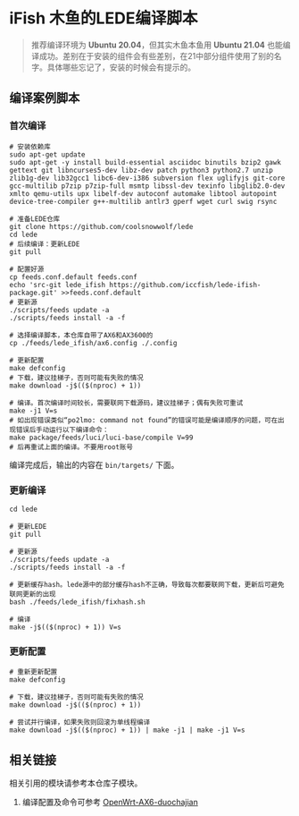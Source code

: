 # iFish 木鱼的LEDE编译脚本

> 推荐编译环境为 **Ubuntu 20.04**，但其实木鱼本鱼用 **Ubuntu 21.04** 也能编译成功。差别在于安装的组件会有些差别，在21中部分组件使用了别的名字。具体哪些忘记了，安装的时候会有提示的。

## 编译案例脚本

### 首次编译

```shell
# 安装依赖库
sudo apt-get update
sudo apt-get -y install build-essential asciidoc binutils bzip2 gawk gettext git libncurses5-dev libz-dev patch python3 python2.7 unzip zlib1g-dev lib32gcc1 libc6-dev-i386 subversion flex uglifyjs git-core gcc-multilib p7zip p7zip-full msmtp libssl-dev texinfo libglib2.0-dev xmlto qemu-utils upx libelf-dev autoconf automake libtool autopoint device-tree-compiler g++-multilib antlr3 gperf wget curl swig rsync

# 准备LEDE仓库
git clone https://github.com/coolsnowwolf/lede
cd lede
# 后续编译：更新LEDE
git pull

# 配置好源
cp feeds.conf.default feeds.conf
echo 'src-git lede_ifish https://github.com/iccfish/lede-ifish-package.git' >>feeds.conf.default
# 更新源
./scripts/feeds update -a
./scripts/feeds install -a -f

# 选择编译脚本，本仓库自带了AX6和AX3600的
cp ./feeds/lede_ifish/ax6.config ./.config

# 更新配置
make defconfig
# 下载，建议挂梯子，否则可能有失败的情况
make download -j$(($(nproc) + 1))

# 编译。首次编译时间较长，需要联网下载源码，建议挂梯子；偶有失败可重试
make -j1 V=s
# 如出现错误类似“po2lmo: command not found”的错误可能是编译顺序的问题，可在出现错误后手动运行以下编译命令：
make package/feeds/luci/luci-base/compile V=99
# 后再重试上面的编译。不要用root账号
```

编译完成后，输出的内容在 `bin/targets/` 下面。

### 更新编译

```shell
cd lede

# 更新LEDE
git pull

# 更新源
./scripts/feeds update -a
./scripts/feeds install -a -f

# 更新缓存hash。lede源中的部分缓存hash不正确，导致每次都要联网下载，更新后可避免联网更新的出现
bash ./feeds/lede_ifish/fixhash.sh

# 编译
make -j$(($(nproc) + 1)) V=s
```

### 更新配置

```shell
# 重新更新配置
make defconfig

# 下载，建议挂梯子，否则可能有失败的情况
make download -j$(($(nproc) + 1))

# 尝试并行编译，如果失败则回滚为单线程编译
make download -j$(($(nproc) + 1)) | make -j1 | make -j1 V=s
```

## 相关链接

相关引用的模块请参考本仓库子模块。

1. 编译配置及命令可参考 [OpenWrt-AX6-duochajian](https://github.com/jingleijack/OpenWrt-AX6-duochajian)